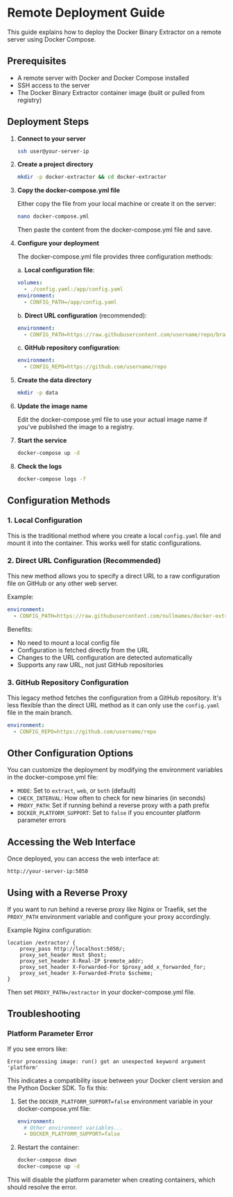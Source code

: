 # Remote Deployment Guide

This guide explains how to deploy the Docker Binary Extractor on a remote server using Docker Compose.

## Prerequisites

- A remote server with Docker and Docker Compose installed
- SSH access to the server
- The Docker Binary Extractor container image (built or pulled from registry)

## Deployment Steps

1. **Connect to your server**

   ```bash
   ssh user@your-server-ip
   ```

2. **Create a project directory**

   ```bash
   mkdir -p docker-extractor && cd docker-extractor
   ```

3. **Copy the docker-compose.yml file**

   Either copy the file from your local machine or create it on the server:

   ```bash
   nano docker-compose.yml
   ```

   Then paste the content from the docker-compose.yml file and save.

4. **Configure your deployment**

   The docker-compose.yml file provides three configuration methods:
   
   a. **Local configuration file**:
      ```yaml
      volumes:
        - ./config.yaml:/app/config.yaml
      environment:
        - CONFIG_PATH=/app/config.yaml
      ```
   
   b. **Direct URL configuration** (recommended):
      ```yaml
      environment:
        - CONFIG_PATH=https://raw.githubusercontent.com/username/repo/branch/config.yaml
      ```
   
   c. **GitHub repository configuration**:
      ```yaml
      environment:
        - CONFIG_REPO=https://github.com/username/repo
      ```

5. **Create the data directory**

   ```bash
   mkdir -p data
   ```

6. **Update the image name**

   Edit the docker-compose.yml file to use your actual image name if you've published the image to a registry.

7. **Start the service**

   ```bash
   docker-compose up -d
   ```

8. **Check the logs**

   ```bash
   docker-compose logs -f
   ```

## Configuration Methods

### 1. Local Configuration

This is the traditional method where you create a local `config.yaml` file and mount it into the container. This works well for static configurations.

### 2. Direct URL Configuration (Recommended)

This new method allows you to specify a direct URL to a raw configuration file on GitHub or any other web server.

Example:
```yaml
environment:
  - CONFIG_PATH=https://raw.githubusercontent.com/nullmames/docker-extract/refs/heads/main/config.yaml
```

Benefits:
- No need to mount a local config file
- Configuration is fetched directly from the URL
- Changes to the URL configuration are detected automatically
- Supports any raw URL, not just GitHub repositories

### 3. GitHub Repository Configuration

This legacy method fetches the configuration from a GitHub repository. It's less flexible than the direct URL method as it can only use the `config.yaml` file in the main branch.

```yaml
environment:
  - CONFIG_REPO=https://github.com/username/repo
```

## Other Configuration Options

You can customize the deployment by modifying the environment variables in the docker-compose.yml file:

- `MODE`: Set to `extract`, `web`, or `both` (default)
- `CHECK_INTERVAL`: How often to check for new binaries (in seconds)
- `PROXY_PATH`: Set if running behind a reverse proxy with a path prefix
- `DOCKER_PLATFORM_SUPPORT`: Set to `false` if you encounter platform parameter errors

## Accessing the Web Interface

Once deployed, you can access the web interface at:

```
http://your-server-ip:5050
```

## Using with a Reverse Proxy

If you want to run behind a reverse proxy like Nginx or Traefik, set the `PROXY_PATH` environment variable and configure your proxy accordingly.

Example Nginx configuration:

```nginx
location /extractor/ {
    proxy_pass http://localhost:5050/;
    proxy_set_header Host $host;
    proxy_set_header X-Real-IP $remote_addr;
    proxy_set_header X-Forwarded-For $proxy_add_x_forwarded_for;
    proxy_set_header X-Forwarded-Proto $scheme;
}
```

Then set `PROXY_PATH=/extractor` in your docker-compose.yml file.

## Troubleshooting

### Platform Parameter Error

If you see errors like:
```
Error processing image: run() got an unexpected keyword argument 'platform'
```

This indicates a compatibility issue between your Docker client version and the Python Docker SDK. To fix this:

1. Set the `DOCKER_PLATFORM_SUPPORT=false` environment variable in your docker-compose.yml file:
   ```yaml
   environment:
     # Other environment variables...
     - DOCKER_PLATFORM_SUPPORT=false
   ```

2. Restart the container:
   ```bash
   docker-compose down
   docker-compose up -d
   ```

This will disable the platform parameter when creating containers, which should resolve the error. 